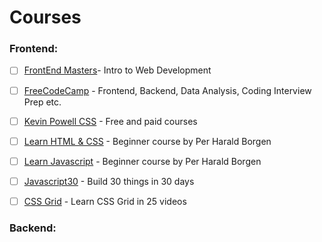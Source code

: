 # Courses

### Frontend:

- [ ] [FrontEnd Masters](https://frontendmasters.com/courses/web-development-v3/?utm_source=frontendpractice&utm_medium=website&utm_campaign=frontendpractice)- Intro to Web Development

- [ ] [FreeCodeCamp](https://www.freecodecamp.org/learn) - Frontend, Backend, Data Analysis, Coding Interview Prep etc.

- [ ] [Kevin Powell CSS](https://www.kevinpowell.co/courses/) - Free and paid courses

- [ ] [Learn HTML & CSS](https://scrimba.com/learn/htmlandcss) - Beginner course by Per Harald Borgen

- [ ] [Learn Javascript](https://scrimba.com/learn/learnjavascript) - Beginner course by Per Harald Borgen

- [ ] [Javascript30](https://courses.wesbos.com/account/access/64bef53ce6f7bdd6273e4c0a/view/194837696) - Build 30 things in 30 days 

- [ ] [CSS Grid](https://cssgrid.io/) - Learn CSS Grid in 25 videos


### Backend:

